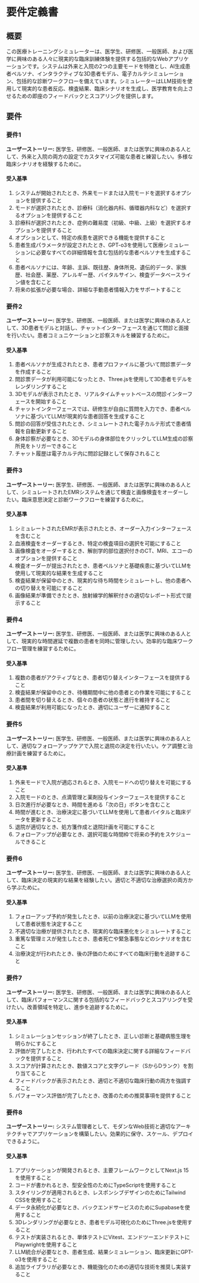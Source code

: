 # 要件定義書

## 概要

この医療トレーニングシミュレーターは、医学生、研修医、一般医師、および医学に興味のある人々に現実的な臨床訓練体験を提供する包括的なWebアプリケーションです。システムは外来と入院の2つの主要モードを特徴とし、AI生成患者ペルソナ、インタラクティブな3D患者モデル、電子カルテシミュレーション、包括的な診断ワークフローを備えています。シミュレーターはLLM技術を使用して現実的な患者反応、検査結果、臨床シナリオを生成し、医学教育を向上させるための即座のフィードバックとスコアリングを提供します。

## 要件

### 要件1

**ユーザーストーリー:** 医学生、研修医、一般医師、または医学に興味のある人として、外来と入院の両方の設定でカスタマイズ可能な患者と練習したい。多様な臨床シナリオを経験するために。

#### 受入基準

1. システムが開始されたとき、外来モードまたは入院モードを選択するオプションを提供すること
2. モードが選択されたとき、診療科（消化器内科、循環器内科など）を選択するオプションを提供すること
3. 診療科が選択されたとき、症例の難易度（初級、中級、上級）を選択するオプションを提供すること
4. オプションとして、特定の疾患を選択できる機能を提供すること
5. 患者生成パラメータが設定されたとき、GPT-o3を使用して医療シミュレーションに必要なすべての詳細情報を含む包括的な患者ペルソナを生成すること
6. 患者ペルソナには、年齢、主訴、既往歴、身体所見、遺伝的データ、家族歴、社会歴、薬歴、アレルギー歴、バイタルサイン、検査データベースライン値を含むこと
7. 将来の拡張が必要な場合、詳細な手動患者情報入力をサポートすること

### 要件2

**ユーザーストーリー:** 医学生、研修医、一般医師、または医学に興味のある人として、3D患者モデルと対話し、チャットインターフェースを通じて問診と面接を行いたい。患者コミュニケーションと診察スキルを練習するために。

#### 受入基準

1. 患者ペルソナが生成されたとき、患者プロファイルに基づいて問診票データを作成すること
2. 問診票データが利用可能になったとき、Three.jsを使用して3D患者モデルをレンダリングすること
3. 3Dモデルが表示されたとき、リアルタイムチャットベースの問診インターフェースを開始すること
4. チャットインターフェースでは、研修生が自由に質問を入力でき、患者ペルソナに基づいてLLMが現実的な患者回答を生成すること
5. 問診の回答が受信されたとき、シミュレートされた電子カルテ形式で患者情報を自動更新すること
6. 身体診察が必要なとき、3Dモデルの身体部位をクリックしてLLM生成の診察所見をトリガーできること
7. チャット履歴は電子カルテ内に問診記録として保存されること

### 要件3

**ユーザーストーリー:** 医学生、研修医、一般医師、または医学に興味のある人として、シミュレートされたEMRシステムを通じて検査と画像検査をオーダーしたい。臨床意思決定と診断ワークフローを練習するために。

#### 受入基準

1. シミュレートされたEMRが表示されたとき、オーダー入力インターフェースを含むこと
2. 血液検査をオーダーするとき、特定の検査項目の選択を可能にすること
3. 画像検査をオーダーするとき、解剖学的部位選択付きのCT、MRI、エコーのオプションを提供すること
4. 検査オーダーが提出されたとき、患者ペルソナと基礎疾患に基づいてLLMを使用して現実的な結果を生成すること
5. 検査結果が保留中のとき、現実的な待ち時間をシミュレートし、他の患者への切り替えを可能にすること
6. 画像結果が準備できたとき、放射線学的解釈付きの適切なレポート形式で提示すること

### 要件4

**ユーザーストーリー:** 医学生、研修医、一般医師、または医学に興味のある人として、現実的な時間遅延で複数の患者を同時に管理したい。効率的な臨床ワークフロー管理を練習するために。

#### 受入基準

1. 複数の患者がアクティブなとき、患者切り替えインターフェースを提供すること
2. 検査結果が保留中のとき、待機期間中に他の患者との作業を可能にすること
3. 患者間を切り替えるとき、個々の患者の状態と進行を維持すること
4. 検査結果が利用可能になったとき、適切にユーザーに通知すること

### 要件5

**ユーザーストーリー:** 医学生、研修医、一般医師、または医学に興味のある人として、適切なフォローアップケアで入院と退院の決定を行いたい。ケア調整と治療計画を練習するために。

#### 受入基準

1. 外来モードで入院が適応されるとき、入院モードへの切り替えを可能にすること
2. 入院モードのとき、点滴管理と薬剤投与インターフェースを提供すること
3. 日次進行が必要なとき、時間を進める「次の日」ボタンを含むこと
4. 時間が進むとき、治療決定に基づいてLLMを使用して患者バイタルと臨床データを更新すること
5. 退院が適切なとき、処方箋作成と退院計画を可能にすること
6. フォローアップが必要なとき、選択可能な時間枠で将来の予約をスケジュールできること

### 要件6

**ユーザーストーリー:** 医学生、研修医、一般医師、または医学に興味のある人として、臨床決定の現実的な結果を経験したい。適切と不適切な治療選択の両方から学ぶために。

#### 受入基準

1. フォローアップ予約が発生したとき、以前の治療決定に基づいてLLMを使用して患者状態を決定すること
2. 不適切な治療が提供されたとき、現実的な臨床悪化をシミュレートすること
3. 重篤な管理ミスが発生したとき、患者死亡や緊急事態などのシナリオを含むこと
4. 治療決定が行われたとき、後の評価のためにすべての臨床行動を追跡すること

### 要件7

**ユーザーストーリー:** 医学生、研修医、一般医師、または医学に興味のある人として、臨床パフォーマンスに関する包括的なフィードバックとスコアリングを受けたい。改善領域を特定し、進歩を追跡するために。

#### 受入基準

1. シミュレーションセッションが終了したとき、正しい診断と基礎病態生理を明らかにすること
2. 評価が完了したとき、行われたすべての臨床決定に関する詳細なフィードバックを提供すること
3. スコアが計算されたとき、数値スコアと文字グレード（SからDランク）を割り当てること
4. フィードバックが表示されたとき、適切と不適切な臨床行動の両方を強調すること
5. パフォーマンス評価が完了したとき、改善のための推奨事項を提供すること

### 要件8

**ユーザーストーリー:** システム管理者として、モダンなWeb技術と適切なアーキテクチャでアプリケーションを構築したい。効果的に保守、スケール、デプロイできるように。

#### 受入基準

1. アプリケーションが開発されるとき、主要フレームワークとしてNext.js 15を使用すること
2. コードが書かれるとき、型安全性のためにTypeScriptを使用すること
3. スタイリングが適用されるとき、レスポンシブデザインのためにTailwind CSSを使用すること
4. データ永続化が必要なとき、バックエンドサービスのためにSupabaseを使用すること
5. 3Dレンダリングが必要なとき、患者モデル可視化のためにThree.jsを使用すること
6. テストが実装されるとき、単体テストにVitest、エンドツーエンドテストにPlaywrightを使用すること
7. LLM統合が必要なとき、患者生成、結果シミュレーション、臨床更新にGPT-o3を使用すること
8. 追加ライブラリが必要なとき、機能強化のための適切な技術を推奨し実装すること
